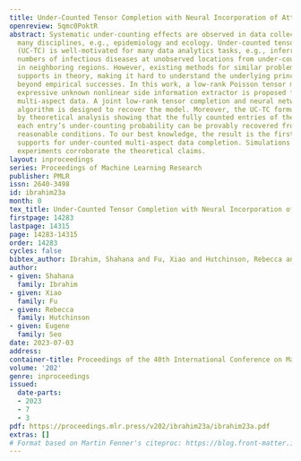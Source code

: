```yaml
---
title: Under-Counted Tensor Completion with Neural Incorporation of Attributes
openreview: 5qmc0PoktR
abstract: Systematic under-counting effects are observed in data collected across
  many disciplines, e.g., epidemiology and ecology. Under-counted tensor completion
  (UC-TC) is well-motivated for many data analytics tasks, e.g., inferring the case
  numbers of infectious diseases at unobserved locations from under-counted case numbers
  in neighboring regions. However, existing methods for similar problems often lack
  supports in theory, making it hard to understand the underlying principles and conditions
  beyond empirical successes. In this work, a low-rank Poisson tensor model with an
  expressive unknown nonlinear side information extractor is proposed for under-counted
  multi-aspect data. A joint low-rank tensor completion and neural network learning
  algorithm is designed to recover the model. Moreover, the UC-TC formulation is supported
  by theoretical analysis showing that the fully counted entries of the tensor and
  each entry’s under-counting probability can be provably recovered from partial observations—under
  reasonable conditions. To our best knowledge, the result is the first to offer theoretical
  supports for under-counted multi-aspect data completion. Simulations and real-data
  experiments corroborate the theoretical claims.
layout: inproceedings
series: Proceedings of Machine Learning Research
publisher: PMLR
issn: 2640-3498
id: ibrahim23a
month: 0
tex_title: Under-Counted Tensor Completion with Neural Incorporation of Attributes
firstpage: 14283
lastpage: 14315
page: 14283-14315
order: 14283
cycles: false
bibtex_author: Ibrahim, Shahana and Fu, Xiao and Hutchinson, Rebecca and Seo, Eugene
author:
- given: Shahana
  family: Ibrahim
- given: Xiao
  family: Fu
- given: Rebecca
  family: Hutchinson
- given: Eugene
  family: Seo
date: 2023-07-03
address: 
container-title: Proceedings of the 40th International Conference on Machine Learning
volume: '202'
genre: inproceedings
issued:
  date-parts:
  - 2023
  - 7
  - 3
pdf: https://proceedings.mlr.press/v202/ibrahim23a/ibrahim23a.pdf
extras: []
# Format based on Martin Fenner's citeproc: https://blog.front-matter.io/posts/citeproc-yaml-for-bibliographies/
---
```

